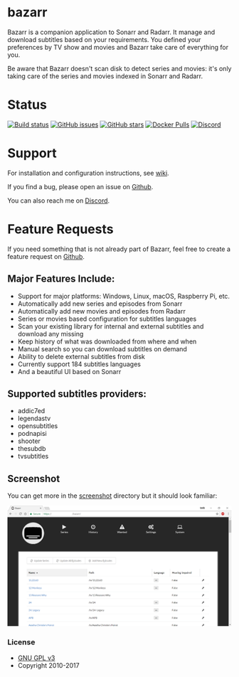 # bazarr
Bazarr is a companion application to Sonarr and Radarr. It manage and download subtitles based on your requirements. You defined your preferences by TV show and movies and Bazarr take care of everything for you.

Be aware that Bazarr doesn't scan disk to detect series and movies: it's only taking care of the series and movies indexed in Sonarr and Radarr.

# Status
[![Build status](https://travis-ci.org/morpheus65535/bazarr.svg?branch=master)](https://travis-ci.org/morpheus65535/bazarr)
[![GitHub issues](https://img.shields.io/github/issues/morpheus65535/bazarr.svg?style=flat-square)](https://github.com/morpheus65535/bazarr/issues)
[![GitHub stars](https://img.shields.io/github/stars/morpheus65535/bazarr.svg?style=flat-square)](https://github.com/morpheus65535/bazarr/stargazers)
[![Docker Pulls](https://img.shields.io/docker/pulls/morpheus65535/bazarr.svg?style=flat-square)](https://hub.docker.com/r/morpheus65535/bazarr/)
[![Discord](https://img.shields.io/badge/discord-chat-MH2e2eb.svg?style=flat-square)](https://discord.gg/MH2e2eb)

# Support
For installation and configuration instructions, see [wiki](https://github.com/morpheus65535/bazarr/wiki).

If you find a bug, please open an issue on [Github](https://github.com/morpheus65535/bazarr/issues).

You can also reach me on [Discord](https://discord.gg/MH2e2eb).

# Feature Requests
If you need something that is not already part of Bazarr, feel free to create a feature request on [Github](https://github.com/morpheus65535/bazarr/issues).

## Major Features Include:

* Support for major platforms: Windows, Linux, macOS, Raspberry Pi, etc.
* Automatically add new series and episodes from Sonarr
* Automatically add new movies and episodes from Radarr
* Series or movies based configuration for subtitles languages
* Scan your existing library for internal and external subtitles and download any missing
* Keep history of what was downloaded from where and when
* Manual search so you can download subtitles on demand
* Ability to delete external subtitles from disk
* Currently support 184 subtitles languages
* And a beautiful UI based on Sonarr

## Supported subtitles providers:
* addic7ed
* legendastv
* opensubtitles
* podnapisi
* shooter
* thesubdb
* tvsubtitles

## Screenshot

You can get more in the [screenshot](https://github.com/morpheus65535/bazarr/tree/master/screenshot) directory but it should look familiar:

![Series](/screenshot/series.png?raw=true "Series")

### License

* [GNU GPL v3](http://www.gnu.org/licenses/gpl.html)
* Copyright 2010-2017
